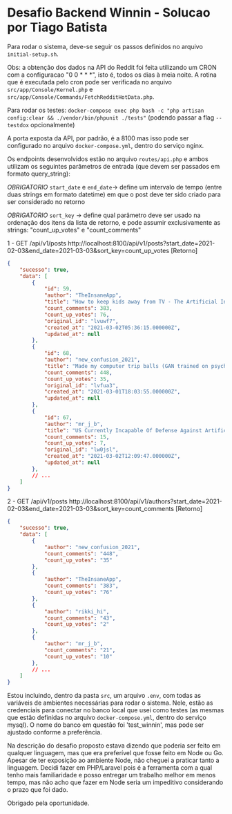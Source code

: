 # Desafio Backend Winnin - Solucao por Tiago Batista

Para rodar o sistema, deve-se seguir os passos definidos no arquivo `initial-setup.sh`.


Obs: a obtenção dos dados na API do Reddit foi feita utilizando um CRON com a configuracao "0 0 * * *", isto é, todos os dias à meia noite. A rotina que é executada pelo cron pode ser verificada no arquivo `src/app/Console/Kernel.php` e `src/app/Console/Commands/FetchRedditHotData.php`.

Para rodar os testes: `docker-compose exec php bash -c "php artisan config:clear && ./vendor/bin/phpunit ./tests"` (podendo passar a flag `--testdox` opcionalmente)

A porta exposta da API, por padrão, é a 8100 mas isso pode ser configurado no arquivo `docker-compose.yml`, dentro do serviço nginx.

Os endpoints desenvolvidos estão no arquivo `routes/api.php` e ambos utilizam os seguintes parâmetros de entrada (que devem ser passados em formato query_string):

*OBRIGATORIO* `start_date` e `end_date`-> define um intervalo de tempo (entre duas strings em formato datetime) em que o post deve ter sido criado para ser considerado no retorno

*OBRIGATORIO* `sort_key` -> define qual parâmetro deve ser usado na ordenação dos itens da lista de retorno, e pode assumir exclusivamente as strings: "count_up_votes" e "count_comments"


1 - GET /api/v1/posts
http://localhost:8100/api/v1/posts?start_date=2021-02-03&end_date=2021-03-03&sort_key=count_up_votes
\[Retorno\]

```json
{
    "sucesso": true,
    "data": [
        {
            "id": 59,
            "author": "TheInsaneApp",
            "title": "How to keep kids away from TV - The Artificial Intelligence Way",
            "count_comments": 383,
            "count_up_votes": 76,
            "original_id": "lvuwf7",
            "created_at": "2021-03-02T05:36:15.000000Z",
            "updated_at": null
        },
        {
            "id": 68,
            "author": "new_confusion_2021",
            "title": "Made my computer trip balls (GAN trained on psychedelic and visionary artworks)",
            "count_comments": 448,
            "count_up_votes": 35,
            "original_id": "lvfua3",
            "created_at": "2021-03-01T18:03:55.000000Z",
            "updated_at": null
        },
        {
            "id": 67,
            "author": "mr_j_b",
            "title": "US Currently Incapable Of Defense Against Artificial Intelligence Threats",
            "count_comments": 15,
            "count_up_votes": 7,
            "original_id": "lw0jsl",
            "created_at": "2021-03-02T12:09:47.000000Z",
            "updated_at": null
        },
        // ...
    ]
}
```



2 - GET /api/v1/posts
http://localhost:8100/api/v1/authors?start_date=2021-02-03&end_date=2021-03-03&sort_key=count_comments
\[Retorno\]

```json
{
    "sucesso": true,
    "data": [
        {
            "author": "new_confusion_2021",
            "count_comments": "448",
            "count_up_votes": "35"
        },
        {
            "author": "TheInsaneApp",
            "count_comments": "383",
            "count_up_votes": "76"
        },
        {
            "author": "rikki_hi",
            "count_comments": "43",
            "count_up_votes": "2"
        },
        {
            "author": "mr_j_b",
            "count_comments": "21",
            "count_up_votes": "10"
        },
        // ...
    ]
}
```

Estou incluindo, dentro da pasta `src`, um arquivo `.env`, com todas as variáveis de ambientes necessárias para rodar o sistema. Nele, estão as credenciais para conectar no banco local que usei como testes (as mesmas que estão definidas no arquivo `docker-compose.yml`, dentro do serviço mysql). O nome do banco em questão foi 'test_winnin', mas pode ser ajustado conforme a preferência.


Na descrição do desafio proposto estava dizendo que poderia ser feito em qualquer linguagem, mas que era preferível que fosse feito em Node ou Go. Apesar de ter exposição ao ambiente Node, não cheguei a praticar tanto a linguagem. Decidi fazer em PHP/Laravel pois é a ferramenta com a qual tenho mais familiaridade e posso entregar um trabalho melhor em menos tempo, mas não acho que fazer em Node seria um impeditivo considerando o prazo que foi dado.


Obrigado pela oportunidade.